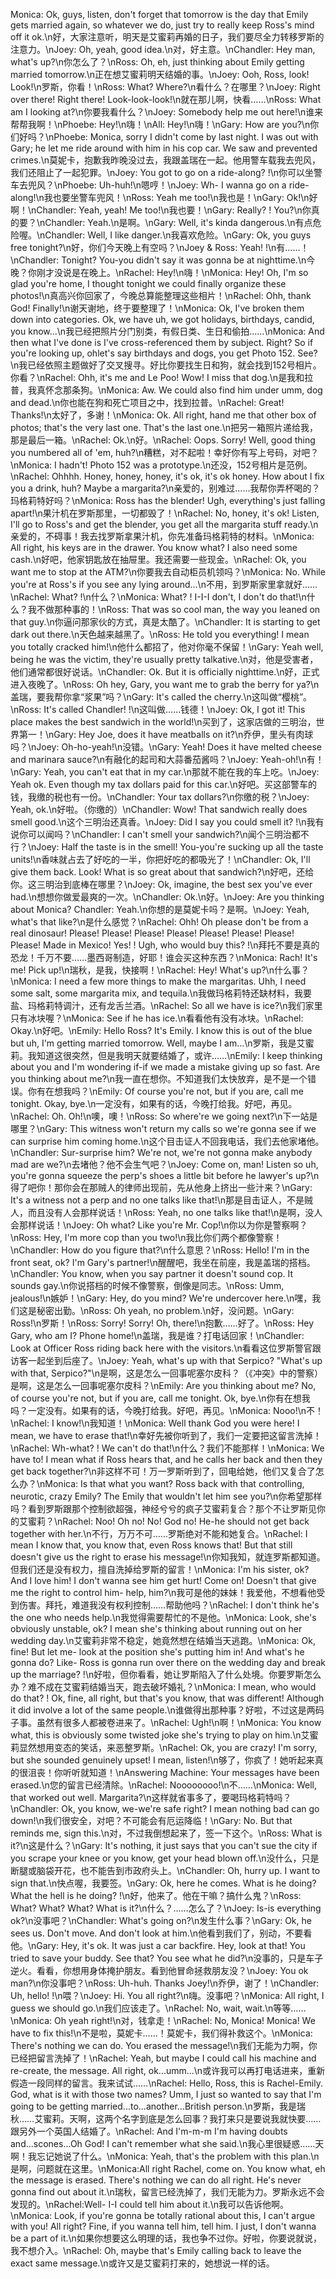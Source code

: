 Monica: Ok, guys, listen, don't forget that tomorrow is the day that Emily gets married again, so whatever we do, just try to really keep Ross's mind off it ok.\n好，大家注意听，明天是艾蜜莉再婚的日子，我们要尽全力转移罗斯的注意力。\nJoey: Oh, yeah, good idea.\n对，好主意。\nChandler: Hey man, what's up?\n你怎么了？\nRoss: Oh, eh, just thinking about Emily getting married tomorrow.\n正在想艾蜜莉明天结婚的事。\nJoey: Ooh, Ross, look! Look!\n罗斯，你看！\nRoss: What? Where?\n看什么？在哪里？\nJoey: Right over there! Right there! Look-look-look!\n就在那儿啊，快看……\nRoss: What am I looking at?\n你要我看什么？\nJoey: Somebody help me out here!\n谁来帮帮我啊！\nPhoebe: Hey!\n嗨！\nAll: Hey!\n嗨！\nGary: How are you?\n你们好吗？\nPhoebe: Monica, sorry I didn't come by last night. I was out with Gary; he let me ride around with him in his cop car. We saw and prevented crimes.\n莫妮卡，抱歉我昨晚没过去，我跟盖瑞在一起。他用警车载我去兜风，我们还阻止了一起犯罪。\nJoey: You got to go on a ride-along? !\n你可以坐警车去兜风？\nPhoebe: Uh-huh!\n嗯哼！\nJoey: Wh- I wanna go on a ride-along!\n我也要坐警车兜风！\nRoss: Yeah me too!\n我也是！\nGary: Ok!\n好啊！\nChandler: Yeah, yeah! Me too!\n我也要！\nGary: Really? ! You?\n你真的要？\nChandler: Yeah.\n是啊。\nGary: Well, it's kinda dangerous.\n有点危险喔。\nChandler: Well, I like danger.\n我喜欢危险。\nGary: Ok, you guys free tonight?\n好，你们今天晚上有空吗？\nJoey & Ross: Yeah! !\n有……！\nChandler: Tonight? You-you didn't say it was gonna be at nighttime.\n今晚？你刚才没说是在晚上。\nRachel: Hey!\n嗨！\nMonica: Hey! Oh, I'm so glad you're home, I thought tonight we could finally organize these photos!\n真高兴你回家了，今晚总算能整理这些相片！\nRachel: Ohh, thank God! Finally!\n谢天谢地，终于要整理了！\nMonica: Ok, I've broken them down into categories. Ok, we have uh, we got holidays, birthdays, candid, you know...\n我已经把照片分门别类，有假日类、生日和偷拍……\nMonica: And then what I've done is I've cross-referenced them by subject. Right? So if you're looking up, ohlet's say birthdays and dogs, you get Photo 152. See?\n我已经依照主题做好了交叉搜寻。好比你要找生日和狗，就会找到152号相片。你看？\nRachel: Ohh, it's me and Le Poo! Wow! I miss that dog.\n是我和拉普，我真怀念那条狗。\nMonica: Aw. We could also find him under umm, dog and dead.\n你也能在狗和死亡项目之中，找到拉普。\nRachel: Great! Thanks!\n太好了，多谢！\nMonica: Ok. All right, hand me that other box of photos; that's the very last one. That's the last one.\n把另一箱照片递给我，那是最后一箱。\nRachel: Ok.\n好。\nRachel: Oops. Sorry! Well, good thing you numbered all of 'em, huh?\n糟糕，对不起啦！幸好你有写上号码，对吧？\nMonica: I hadn't! Photo 152 was a prototype.\n还没，152号相片是范例。\nRachel: Ohhhh. Honey, honey, honey, it's ok, it's ok honey. How about I fix you a drink, huh? Maybe a margarita?\n亲爱的，别难过……我帮你弄杯喝的？玛格莉特好吗？\nMonica: Ross has the blender! Ugh, everything's just falling apart!\n果汁机在罗斯那里，一切都毁了！\nRachel: No, honey, it's ok! Listen, I'll go to Ross's and get the blender, you get all the margarita stuff ready.\n亲爱的，不碍事！我去找罗斯拿果汁机，你先准备玛格莉特的材料。\nMonica: All right, his keys are in the drawer. You know what? I also need some cash.\n好吧，他家钥匙放在抽屉里。我还需要一些现金。\nRachel: Ok, you want me to stop at the ATM?\n你要我去自动柜员机领吗？\nMonica: No. While you're at Ross's if you see any lying around...\n不用，到罗斯家里拿就好……\nRachel: What? !\n什么？\nMonica: What? ! I-I-I don't, I don't do that!\n什么？我不做那种事的！\nRoss: That was so cool man, the way you leaned on that guy.\n你逼问那家伙的方式，真是太酷了。\nChandler: It is starting to get dark out there.\n天色越来越黑了。\nRoss: He told you everything! I mean you totally cracked him!\n他什么都招了，他对你毫不保留！\nGary: Yeah well, being he was the victim, they're usually pretty talkative.\n对，他是受害者，他们通常都很好说话。\nChandler: Ok. But it is officially nighttime.\n好，正式进入夜晚了。\nRoss: Oh hey, Gary, you want me to grab the berry for ya?\n盖瑞，要我帮你拿“浆果”吗？\nGary: It's called the cherry.\n这叫做“樱桃”。\nRoss: It's called Chandler! !\n这叫做……钱德！\nJoey: Ok, I got it! This place makes the best sandwich in the world!\n买到了，这家店做的三明治，世界第一！\nGary: Hey Joe, does it have meatballs on it?\n乔伊，里头有肉球吗？\nJoey: Oh-ho-yeah!\n没错。\nGary: Yeah! Does it have melted cheese and marinara sauce?\n有融化的起司和大蒜番茄酱吗？\nJoey: Yeah-oh!\n有！\nGary: Yeah, you can't eat that in my car.\n那就不能在我的车上吃。\nJoey: Yeah ok. Even though my tax dollars paid for this car.\n好吧。买这部警车的钱，我缴的税也有一份。\nChandler: Your tax dollars?\n你缴的税？\nJoey: Yeah, ok.\n好啦。（你缴的）\nChandler: Wow! That sandwich really does smell good.\n这个三明治还真香。\nJoey: Did I say you could smell it? !\n我有说你可以闻吗？\nChandler: I can't smell your sandwich?\n闻个三明治都不行？\nJoey: Half the taste is in the smell! You-you're sucking up all the taste units!\n香味就占去了好吃的一半，你把好吃的都吸光了！\nChandler: Ok, I'll give them back. Look! What is so great about that sandwich?\n好吧，还给你。这三明治到底棒在哪里？\nJoey: Ok, imagine, the best sex you've ever had.\n想想你做爱最爽的一次。\nChandler: Ok.\n好。\nJoey: Are you thinking about Monica? Chandler: Yeah.\n你想的是莫妮卡吗？是啊。\nJoey: Yeah, what's that like?\n是什么感觉？\nRachel: Ohh! Oh please don't be from a real dinosaur! Please! Please! Please! Please! Please! Please! Please! Please! Made in Mexico! Yes! ! Ugh, who would buy this? !\n拜托不要是真的恐龙！千万不要……墨西哥制造，好耶！谁会买这种东西？\nMonica: Rach! It's me! Pick up!\n瑞秋，是我，快接啊！\nRachel: Hey! What's up?\n什么事？\nMonica: I need a few more things to make the margaritas. Uhh, I need some salt, some margarita mix, and tequila.\n我做玛格莉特还缺材料，我要盐、玛格莉特调汁，还有龙舌兰酒。\nRachel: So all we have is ice?\n我们家里只有冰块喔？\nMonica: See if he has ice.\n看看他有没有冰块。\nRachel: Okay.\n好吧。\nEmily: Hello Ross? It's Emily. I know this is out of the blue but uh, I'm getting married tomorrow. Well, maybe I am...\n罗斯，我是艾蜜莉。我知道这很突然，但是我明天就要结婚了，或许……\nEmily: I keep thinking about you and I'm wondering if-if we made a mistake giving up so fast. Are you thinking about me?\n我一直在想你。不知道我们太快放弃，是不是一个错误。你有在想我吗？\nEmily: Of course you're not, but if you are, call me tonight. Okay, bye.\n一定没有，如果有的话，今晚打给我。好吧，再见。\nRachel: Oh. Oh!\n噢，噢！\nRoss: So where're we going next?\n下一站是哪里？\nGary: This witness won't return my calls so we're gonna see if we can surprise him coming home.\n这个目击证人不回我电话，我们去他家堵他。\nChandler: Sur-surprise him? We're not, we're not gonna make anybody mad are we?\n去堵他？他不会生气吧？\nJoey: Come on, man! Listen so uh, you're gonna squeeze the perp's shoes a little bit before he lawyer's up?\n得了吧你！那你会在那贼人的律师出现前，先从他身上挤出一些汁来？\nGary: It's a witness not a perp and no one talks like that!\n那是目击证人，不是贼人，而且没有人会那样说话！\nRoss: Yeah, no one talks like that!\n是啊，没人会那样说话！\nJoey: Oh what? Like you're Mr. Cop!\n你以为你是警察啊？\nRoss: Hey, I'm more cop than you two!\n我比你们两个都像警察！\nChandler: How do you figure that?\n什么意思？\nRoss: Hello! I'm in the front seat, ok? I'm Gary's partner!\n醒醒吧，我坐在前座，我是盖瑞的搭档。\nChandler: You know, when you say partner it doesn't sound cop. It sounds gay.\n你说搭档的时候不像警察，倒像是同志。\nRoss: Umm, jealous!\n嫉妒！\nGary: Hey, do you mind? We're undercover here.\n嘿，我们这是秘密出勤。\nRoss: Oh yeah, no problem.\n好，没问题。\nGary: Ross!\n罗斯！\nRoss: Sorry! Sorry! Oh, there!\n抱歉……好了。\nRoss: Hey Gary, who am I? Phone home!\n盖瑞，我是谁？打电话回家！\nChandler: Look at Officer Ross riding back here with the visitors.\n看看这位罗斯警官跟访客一起坐到后座了。\nJoey: Yeah, what's up with that Serpico? "What's up with that, Serpico?"\n是啊，这是怎么一回事呢塞尔皮科？（《冲突》中的警察）是啊，这是怎么一回事呢塞尔皮科？\nEmily: Are you thinking about me? No, of course you're not, but if you are, call me tonight. Ok, bye.\n你有在想我吗？一定没有。如果有的话，今晚打给我。好吧，再见。\nMonica: Nooo!\n不！\nRachel: I know!\n我知道！\nMonica: Well thank God you were here! I mean, we have to erase that!\n幸好先被你听到了，我们一定要把这留言洗掉！\nRachel: Wh-what? ! We can't do that!\n什么？我们不能那样！\nMonica: We have to! I mean what if Ross hears that, and he calls her back and then they get back together?\n非这样不可！万一罗斯听到了，回电给她，他们又复合了怎么办？\nMonica: Is that what you want? Ross back with that controlling, neurotic, crazy Emily? The Emily that wouldn't let him see you?\n你希望那样吗？看到罗斯跟那个控制欲超强，神经兮兮的疯子艾蜜莉复合？那个不让罗斯见你的艾蜜莉？\nRachel: Noo! Oh no! No! God no! He-he should not get back together with her.\n不行，万万不可……罗斯绝对不能和她复合。\nRachel: I mean I know that, you know that, even Ross knows that! But that still doesn't give us the right to erase his message!\n你知我知，就连罗斯都知道。但我们还是没有权力，擅自洗掉给罗斯的留言！\nMonica: I'm his sister, ok? And I love him! I don't wanna see him get hurt! Come on! Doesn't that give me the right to control him- help, him?\n我可是他的妹妹！我爱他，不想看他受到伤害。拜托，难道我没有权利控制……帮助他吗？\nRachel: I don't think he's the one who needs help.\n我觉得需要帮忙的不是他。\nMonica: Look, she's obviously unstable, ok? I mean she's thinking about running out on her wedding day.\n艾蜜莉非常不稳定，她竟然想在结婚当天逃跑。\nMonica: Ok, fine! But let me- look at the position she's putting him in! And what's he gonna do? Like- Ross is gonna run over there on the wedding day and break up the marriage? !\n好啦，但你看看，她让罗斯陷入了什么处境。你要罗斯怎么办？难不成在艾蜜莉结婚当天，跑去破坏婚礼？\nMonica: I mean, who would do that? ! Ok, fine, all right, but that's you know, that was different! Although it did involve a lot of the same people.\n谁做得出那种事？好啦，不过这是两码子事。虽然有很多人都被卷进来了。\nRachel: Ugh!\n啊！\nMonica: You know what, this is obviously some twisted joke she's trying to play on him.\n艾蜜莉显然想用变态的笑话，来恶整罗斯。\nRachel: Ok, you are crazy! I'm sorry, but she sounded genuinely upset! I mean, listen!\n够了，你疯了！她听起来真的很沮丧！你听听就知道！\nAnswering Machine: Your messages have been erased.\n您的留言已经清除。\nRachel: Noooooooo!\n不……\nMonica: Well, that worked out well. Margarita?\n这样就省事多了，要喝玛格莉特吗？\nChandler: Ok, you know, we-we're safe right? I mean nothing bad can go down!\n我们很安全，对吧？不可能会有厄运降临！\nGary: No. But that reminds me, sign this.\n对，不过我倒想起来了，签一下这个。\nRoss: What is it?\n这是什么？\nGary: It's nothing, it just says that you can't sue the city if you scrape your knee or you know, get your head blown off.\n没什么，只是断腿或脑袋开花，也不能告到市政府头上。\nChandler: Oh, hurry up. I want to sign that.\n快点喔，我要签。\nGary: Ok, here he comes. What is he doing? What the hell is he doing? !\n好，他来了。他在干嘛？搞什么鬼？\nRoss: What? What? What? What is it?\n什么？……怎么了？\nJoey: Is-is everything ok?\n没事吧？\nChandler: What's going on?\n发生什么事？\nGary: Ok, he sees us. Don't move. And don't look at him.\n他看到我们了，别动，不要看他。\nGary: Hey, it's ok. It was just a car backfire. Hey, look at that! You tried to save your buddy. See that? You see what he did?\n没事的，只是车子逆火。看看，你想用身体掩护朋友。看到他冒命拯救朋友没？\nJoey: You ok man?\n你没事吧？\nRoss: Uh-huh. Thanks Joey!\n乔伊，谢了！\nChandler: Uh, hello! !\n喂？\nJoey: Hi. You all right?\n嗨。没事吧？\nMonica: All right, I guess we should go.\n我们应该走了。\nRachel: No, wait, wait.\n等等……\nMonica: Oh yeah right!\n对，钱拿走！\nRachel: No, Monica! Monica! We have to fix this!\n不是啦，莫妮卡……！莫妮卡，我们得补救这个。\nMonica: There's nothing we can do. You erased the message!\n我们无能为力啊，你已经把留言洗掉了！\nRachel: Yeah, but maybe I could call his machine and re-create, the message. All right, ok...umm...\n或许我可以再打电话进来，重新假造一段同样的留言。我来试试……\nRachel: Hello, Ross, this is Rachel-Emily. God, what is it with those two names? Umm, I just so wanted to say that I'm going to be getting married...to...another...British person.\n罗斯，我是瑞秋……艾蜜莉。天啊，这两个名字到底是怎么回事？我打来只是要说我就快要……跟另外一个英国人结婚了。\nRachel: And I'm-m-m I'm having doubts and...scones...Oh God! I can't remember what she said.\n我心里很疑惑……天啊！我忘记她说了什么。\nMonica: Yeah, that's the problem with this plan.\n是啊，问题就在这里。\nMonica:All right Rachel, come on. You know what, eh the message is erased. There's nothing we can do all right. He's never gonna find out about it.\n瑞秋，留言已经洗掉了，我们无能为力。罗斯永远不会发现的。\nRachel:Well- I-I could tell him about it.\n我可以告诉他啊。\nMonica: Look, if you're gonna be totally rational about this, I can't argue with you! All right? Fine, if you wanna tell him, tell him. I just, I don't wanna be a part of it.\n如果你想要这么明理的话，我也争不过你。好啦，你要说就说，我不想介入。\nRachel: Oh, maybe that's Emily calling back to leave the exact same message.\n或许又是艾蜜莉打来的，她想说一样的话。
        